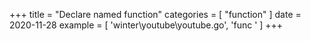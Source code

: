 +++
title = "Declare named function"
categories = [ "function" ]
date = 2020-11-28
example = [
   'winter\youtube\youtube.go', 'func '
]
+++
